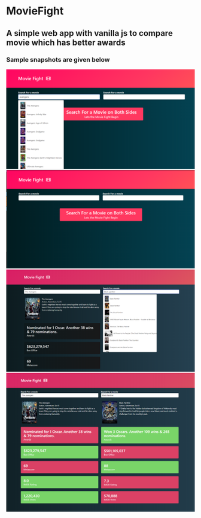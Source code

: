 # MovieFight
## A simple web app with vanilla js to compare movie which has better awards
### Sample snapshots are given below

![sample](./images/1.png)
![sample](./images/2.png)
![sample](./images/3.png)
![sample](./images/4.png)